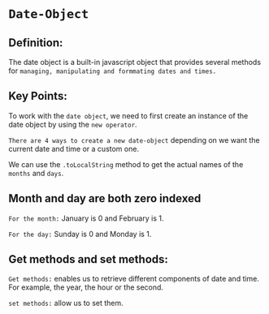 # `Date-Object`

## Definition:
The date object is a built-in javascript object that provides several methods for `managing, manipulating and formmating dates and times.`

## Key Points:
To work with the `date object`, we need to first create an instance of the date object by using the `new operator`.

`There are 4 ways to create a new date-object` depending on we want the current date and time or a custom one. 

We can use the `.toLocalString` method to get the actual names of the `months` and `days`.

## Month and day are both zero indexed
`For the month:` January is 0 and February is 1.

`For the day:` Sunday is 0 and Monday is 1.


## Get methods and set methods:
`Get methods:` enables us to retrieve different components of date and time. For example, the year, the hour or the second.

`set methods:` allow us to set them.